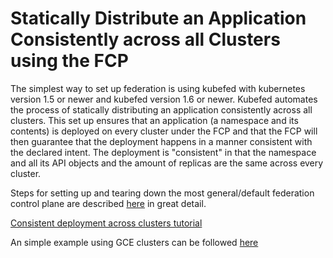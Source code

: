 # Statically Distribute an Application Consistently across all Clusters using the FCP

The simplest way to set up federation is using kubefed with kubernetes version 1.5 or newer and kubefed version 1.6 or newer. Kubefed automates the process of statically distributing an application consistently across all clusters. This set up ensures that an application (a namespace and its contents) is deployed on every cluster under the FCP and that the FCP will then guarantee that the deployment happens in a manner consistent with the declared intent. The deployment is "consistent" in that the namespace and all its API objects and the amount of replicas are the same across every cluster.

Steps for setting up and tearing down the most general/default federation control plane are described [here](https://kubernetes.io/docs/tasks/federation/set-up-cluster-federation-kubefed/) in great detail.

[Consistent deployment across clusters tutorial](consistent-deployment-across-clusters/)

An simple example using GCE clusters can be followed [here](https://github.com/font/k8s-example-apps/blob/master/pacman-nodejs-app/docs/kubernetes-cluster-gke-federation.md#federated-kubernetes-tutorial)



